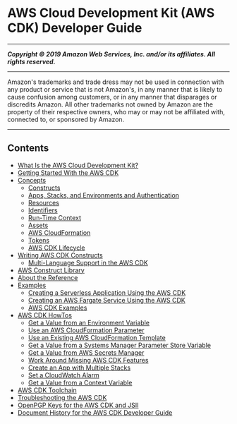 # AWS Cloud Development Kit (AWS CDK) Developer Guide

-----
*****Copyright &copy; 2019 Amazon Web Services, Inc. and/or its affiliates. All rights reserved.*****

-----
Amazon's trademarks and trade dress may not be used in 
     connection with any product or service that is not Amazon's, 
     in any manner that is likely to cause confusion among customers, 
     or in any manner that disparages or discredits Amazon. All other 
     trademarks not owned by Amazon are the property of their respective
     owners, who may or may not be affiliated with, connected to, or 
     sponsored by Amazon.

-----
## Contents
+ [What Is the AWS Cloud Development Kit?](home.md)
+ [Getting Started With the AWS CDK](getting_started.md)
+ [Concepts](core_concepts.md)
   + [Constructs](constructs.md)
   + [Apps, Stacks, and Environments and Authentication](apps_and_stacks.md)
   + [Resources](resources.md)
   + [Identifiers](identifiers.md)
   + [Run-Time Context](context.md)
   + [Assets](assets.md)
   + [AWS CloudFormation](cloudformation.md)
   + [Tokens](tokens.md)
   + [AWS CDK Lifecycle](lifecycle.md)
+ [Writing AWS CDK Constructs](writing_constructs.md)
   + [Multi-Language Support in the AWS CDK](multiple_languages.md)
+ [AWS Construct Library](aws_construct_lib.md)
+ [About the Reference](reference.md)
+ [Examples](examples.md)
   + [Creating a Serverless Application Using the AWS CDK](serverless_example.md)
   + [Creating an AWS Fargate Service Using the AWS CDK](ecs_example.md)
   + [AWS CDK Examples](about_examples.md)
+ [AWS CDK HowTos](how_tos.md)
   + [Get a Value from an Environment Variable](get_env_var.md)
   + [Use an AWS CloudFormation Parameter](get_cfn_param.md)
   + [Use an Existing AWS CloudFormation Template](use_cfn_template.md)
   + [Get a Value from a Systems Manager Parameter Store Variable](get_ssm_value.md)
   + [Get a Value from AWS Secrets Manager](get_secrets_manager_value.md)
   + [Work Around Missing AWS CDK Features](cfn_layer.md)
   + [Create an App with Multiple Stacks](stack_how_to_create_multiple_stacks.md)
   + [Set a CloudWatch Alarm](how_to_set_cw_alarm.md)
   + [Get a Value from a Context Variable](get_context_var.md)
+ [AWS CDK Toolchain](tools.md)
+ [Troubleshooting the AWS CDK](troubleshooting.md)
+ [OpenPGP Keys for the AWS CDK and JSII](pgp-keys.md)
+ [Document History for the AWS CDK Developer Guide](doc-history.md)